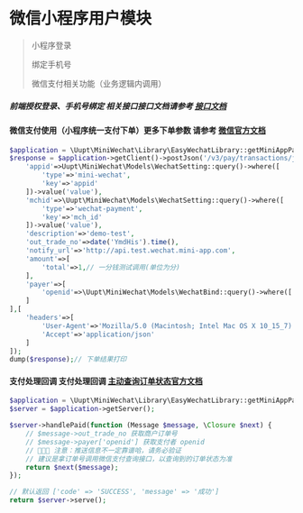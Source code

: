 # 微信小程序用户模块

> 小程序登录
> 
> 绑定手机号
> 
> 微信支付相关功能（业务逻辑内调用）
>

##### 前端授权登录、手机号绑定 相关接口接口文档请参考 [接口文档](https://apifox.com/apidoc/shared-45a3bab4-b170-4365-8cf3-b2d71c9c2068)

#### 微信支付使用（小程序统一支付下单）更多下单参数 请参考 [微信官方文档](https://pay.weixin.qq.com/docs/merchant/apis/mini-program-payment/mini-prepay.html)


```php
$application = \Uupt\MiniWechat\Library\EasyWechatLibrary::getMiniAppPaymentApplication();
$response = $application->getClient()->postJson('/v3/pay/transactions/jsapi',[
    'appid'=>Uupt\MiniWechat\Models\WechatSetting::query()->where([
        'type'=>'mini-wechat',
        'key'=>'appid'
    ])->value('value'),
    'mchid'=>\Uupt\MiniWechat\Models\WechatSetting::query()->where([
        'type'=>'wechat-payment',
        'key'=>'mch_id'
    ])->value('value'),
    'description'=>'demo-test',
    'out_trade_no'=>date('YmdHis').time(),
    'notify_url'=>'http://api.test.wechat.mini-app.com',
    'amount'=>[
        'total'=>1,// 一分钱测试调用(单位为分)
    ],
    'payer'=>[
        'openid'=>\Uupt\MiniWechat\Models\WechatBind::query()->where(['user_id'=>$this->getMember($request)->getAttribute('id'),'platform'=>'mini-wechat'])->value('openid')
    ]
],[
    'headers'=>[
        'User-Agent'=>'Mozilla/5.0 (Macintosh; Intel Mac OS X 10_15_7) AppleWebKit/537.36 (KHTML, like Gecko) Chrome/123.0.0.0 Safari/537.36',
        'Accept'=>'application/json'
    ]
]);
dump($response);// 下单结果打印
```

#### 支付处理回调 支付处理回调 [主动查询订单状态官方文档](https://pay.weixin.qq.com/docs/merchant/apis/mini-program-payment/query-by-out-trade-no.html)


```php
$application = \Uupt\MiniWechat\Library\EasyWechatLibrary::getMiniAppPaymentApplication(); 
$server = $application->getServer();

$server->handlePaid(function (Message $message, \Closure $next) {
    // $message->out_trade_no 获取商户订单号
    // $message->payer['openid'] 获取支付者 openid
    // 🚨🚨🚨 注意：推送信息不一定靠谱哈，请务必验证
    // 建议是拿订单号调用微信支付查询接口，以查询到的订单状态为准
    return $next($message);
});

// 默认返回 ['code' => 'SUCCESS', 'message' => '成功']
return $server->serve();

```
